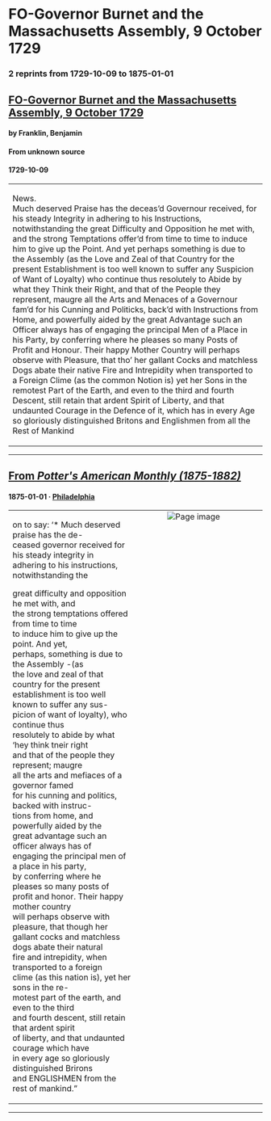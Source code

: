 
# FO-Governor Burnet and the Massachusetts Assembly, 9 October 1729

### 2 reprints from 1729-10-09 to 1875-01-01

## [FO-Governor Burnet and the Massachusetts Assembly, 9 October 1729](https://founders.archives.gov/documents/Franklin/01-01-02-0043)

#### by Franklin, Benjamin

#### From unknown source

#### 1729-10-09

<table style="width: 100%;"><tr><td style="width: 50%">

 News.  
Much deserved Praise has the deceas’d Governour received, for his steady Integrity in adhering to his Instructions, notwithstanding the great Difficulty and Opposition he met with, and the strong Temptations offer’d from time to time to induce him to give up the Point. And yet perhaps something is due to the Assembly (as the Love and Zeal of that Country for the present Establishment is too well known to suffer any Suspicion of Want of Loyalty) who continue thus resolutely to Abide by what they Think their Right, and that of the People they represent, maugre all the Arts and Menaces of a Governour fam’d for his Cunning and Politicks, back’d with Instructions from Home, and powerfully aided by the great Advantage such an Officer always has of engaging the principal Men of a Place in his Party, by conferring where he pleases so many Posts of Profit and Honour. Their happy Mother Country will perhaps observe with Pleasure, that tho’ her gallant Cocks and matchless Dogs abate their native Fire and Intrepidity when transported to a Foreign Clime (as the common Notion is) yet her Sons in the remotest Part of the Earth, and even to the third and fourth Descent, still retain that ardent Spirit of Liberty, and that undaunted Courage in the Defence of it, which has in every Age so gloriously distinguished Britons and Englishmen from all the Rest of Mankind
</td></tr></table>

---

## [From _Potter's American Monthly (1875-1882)_](https://archive.org/details/sim_potters-american-monthly_1875-01_4_37/page/n12/mode/1up?view=theater)

#### 1875-01-01 &middot; [Philadelphia](http://dbpedia.org/resource/Philadelphia)

<table style="width: 100%;"><tr><td style="width: 50%">

  
on to say: ‘* Much deserved praise has the de-  
ceased governor received for his steady integrity in  
adhering to his instructions, notwithstanding the  
  
great difficulty and opposition he met with, and  
the strong temptations offered from time to time  
to induce him to give up the point. And yet,  
perhaps, something is due to the Assembly -(as  
the love and zeal of that country for the present  
establishment is too well known to suffer any sus-  
picion of want of loyalty), who continue thus  
resolutely to abide by what ‘hey think tneir right  
and that of the people they represent; maugre  
all the arts and mefiaces of a governor famed  
for his cunning and politics, backed with instruc-  
tions from home, and powerfully aided by the  
great advantage such an officer always has of  
engaging the principal men of a place in his party,  
by conferring where he pleases so many posts of  
profit and honor. Their happy mother country  
will perhaps observe with pleasure, that though her  
gallant cocks and matchless dogs abate their natural  
fire and intrepidity, when transported to a foreign  
clime (as this nation is), yet her sons in the re-  
motest part of the earth, and even to the third  
and fourth descent, still retain that ardent spirit  
of liberty, and that undaunted courage which have  
in every age so gloriously distinguished Brirons  
and ENGLISHMEN from the rest of mankind.”
</td><td style="width: 50%; max-height: 75%; margin: auto; display: block;">
<img alt="Page image" src="https://iiif.archive.org/iiif/sim_potters-american-monthly_1875-01_4_37&#0036;12/pct:10.452418,45.438389,38.806552,43.631517/,600/0/default.jpg"/>
</td>
</tr></table>

---

